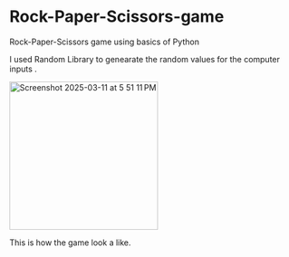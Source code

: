 # Rock-Paper-Scissors-game
Rock-Paper-Scissors game using basics of Python

I used Random Library to genearate the random values for the computer inputs .


<img width="262" alt="Screenshot 2025-03-11 at 5 51 11 PM" src="https://github.com/user-attachments/assets/ae96cb68-48a3-4229-9d7c-4cd84b10c07f" />

This is how the game look a like.

